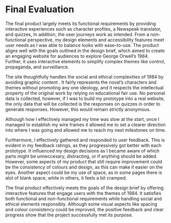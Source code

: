 # Final Evaluation

The final product largely meets its functional requirements by providing interactive experiences such as character profiles, a Newspeak translator, and quizzes, In addition, the user journeys work as intended. From a non-functional perspective, my design elements and accessibility features meet user needs as I was able to balance looks with ease-to-use. The product aligns well with the goals outlined in the design brief, which aimed to create an engaging website for audiences to explore George Orwell’s 1984. Further, it uses interactive elements to simplify complex themes like control, propaganda, and surveillance. 

The site thoughtfully handles the social and ethical complexities of 1984 by avoiding graphic content . It fairly represents the novel’s characters and themes without promoting any one ideology, and it respects the intellectual property of the original work by relying on educational fair use. No personal data is collected, however, if I was to build my prototype into a real website, the only data that will be collected is the responses on quizzes in order to generate responses. However, this would remain strictly anonymous.

Although how I effectively managed my time was slow at the start, once I managed to establish my wire frames it allowed me to set a clearer direction into where I was going and allowed me to reach my next milestones on time.

Furthermore, I effectively gathered and responded to user feedback. This is evident in my feedback ratings, as they progressively got better with each prototype. It influenced my design decisions as I became aware of which parts might be unneccesary, distracting, or if anything should be added. However, some aspects of my product that still require improvement could be the consistency of colours and design, as this can make it easier on the eyes. Another aspect could be my use of space, as in some pages there is alot of blank space, while in others, it feels a bit cramped. 

The final product effectively meets the goals of the design brief by offering interactive features that engage users with the themes of 1984. It satisfies both functional and non-functional requirements while handling social and ethical elements responsibly. Although some visual aspects like spacing and colour consistency could be improved, the positive feedback and clear progress show that the project successfully met its purpose.








